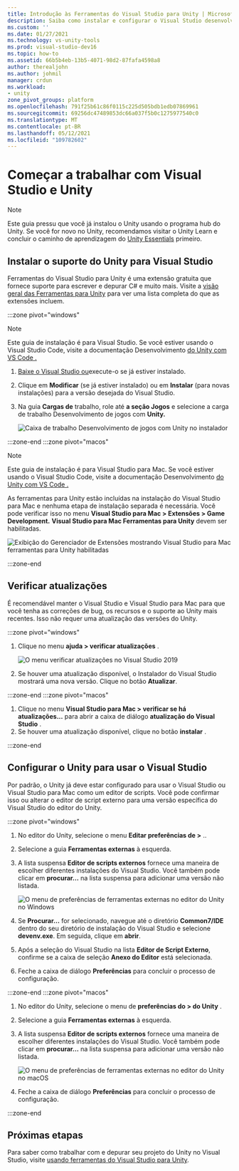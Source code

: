 ```yaml
---
title: Introdução às Ferramentas do Visual Studio para Unity | Microsoft Docs
description: Saiba como instalar e configurar o Visual Studio desenvolvimento do Unity.
ms.custom: ''
ms.date: 01/27/2021
ms.technology: vs-unity-tools
ms.prod: visual-studio-dev16
ms.topic: how-to
ms.assetid: 66b5b4eb-13b5-4071-98d2-87fafa4598a8
author: therealjohn
ms.author: johmil
manager: crdun
ms.workload:
- unity
zone_pivot_groups: platform
ms.openlocfilehash: 791f25b61c86f0115c225d505bdb1edb07869961
ms.sourcegitcommit: 69256dc47489853dc66a037f5b0c1275977540c0
ms.translationtype: MT
ms.contentlocale: pt-BR
ms.lasthandoff: 05/12/2021
ms.locfileid: "109782602"
---
```

# <a name="get-started-with-visual-studio-and-unity"></a>Começar a trabalhar com Visual Studio e Unity

> [!NOTE]
> Este guia pressu que você já instalou o Unity usando o programa hub do Unity. Se você for novo no Unity, recomendamos visitar o Unity Learn e concluir o caminho de aprendizagem do [Unity Essentials](https://learn.unity.com/pathway/unity-essentials) primeiro.

## <a name="install-unity-support-for-visual-studio"></a>Instalar o suporte do Unity para Visual Studio

Ferramentas do Visual Studio para Unity é uma extensão gratuita que fornece suporte para escrever e depurar C# e muito mais. Visite a [visão geral das Ferramentas para Unity](./visual-studio-tools-for-unity.md) para ver uma lista completa do que as extensões incluem.

:::zone pivot="windows"

> [!NOTE]
> Este guia de instalação é para Visual Studio. Se você estiver usando o Visual Studio Code, visite a documentação Desenvolvimento [do Unity com VS Code .](https://code.visualstudio.com/docs/other/unity)

1. [Baixe o Visual Studio ou](/visualstudio/install/install-visual-studio.md)execute-o se já estiver instalado.
2. Clique em **Modificar** (se já estiver instalado) ou em **Instalar** (para novas instalações) para a versão desejada do Visual Studio.
3. Na guia **Cargas de** trabalho, role até **a seção Jogos** e selecione a carga de trabalho Desenvolvimento de jogos com **Unity.**

    ![Caixa de trabalho Desenvolvimento de jogos com Unity no instalador](../media/vs/unity-workload.png)

:::zone-end
:::zone pivot="macos"

> [!NOTE]
> Este guia de instalação é para Visual Studio para Mac. Se você estiver usando o Visual Studio Code, visite a documentação Desenvolvimento [do Unity com VS Code .](https://code.visualstudio.com/docs/other/unity)

As ferramentas para Unity estão incluídas na instalação do Visual Studio para Mac e nenhuma etapa de instalação separada é necessária. Você pode verificar isso no menu **Visual Studio para Mac > Extensões > Game Development.** **Visual Studio para Mac Ferramentas para Unity** devem ser habilitadas.

![Exibição do Gerenciador de Extensões mostrando Visual Studio para Mac ferramentas para Unity habilitadas](../media/vsm/unity-workload.png)

:::zone-end

## <a name="check-for-updates"></a>Verificar atualizações

É recomendável manter o Visual Studio e Visual Studio para Mac para que você tenha as correções de bug, os recursos e o suporte ao Unity mais recentes. Isso não requer uma atualização das versões do Unity.

:::zone pivot="windows"

1. Clique no menu **ajuda > verificar atualizações** .

    ![O menu verificar atualizações no Visual Studio 2019](../media/vs/check-for-updates.png)

2. Se houver uma atualização disponível, o Instalador do Visual Studio mostrará uma nova versão. Clique no botão **Atualizar**.

:::zone-end
:::zone pivot="macos"

1. Clique no menu **Visual Studio para Mac > verificar se há atualizações...** para abrir a caixa de diálogo **atualização do Visual Studio** .
2. Se houver uma atualização disponível, clique no botão **instalar** .

:::zone-end

## <a name="configure-unity-to-use-visual-studio"></a>Configurar o Unity para usar o Visual Studio

Por padrão, o Unity já deve estar configurado para usar o Visual Studio ou Visual Studio para Mac como um editor de scripts. Você pode confirmar isso ou alterar o editor de script externo para uma versão específica do Visual Studio do editor do Unity.

:::zone pivot="windows"

1. No editor do Unity, selecione o menu **Editar preferências de >** ..
2. Selecione a guia **Ferramentas externas** à esquerda.
3. A lista suspensa **Editor de scripts externos** fornece uma maneira de escolher diferentes instalações do Visual Studio. Você também pode clicar em **procurar...** na lista suspensa para adicionar uma versão não listada.

    ![O menu de preferências de ferramentas externas no editor do Unity no Windows](../media/vs/preferences-external-tools.png)

4. Se **Procurar...** for selecionado, navegue até o diretório **Common7/IDE** dentro do seu diretório de instalação do Visual Studio e selecione **devenv.exe**. Em seguida, clique em **abrir**.
5. Após a seleção do Visual Studio na lista **Editor de Script Externo**, confirme se a caixa de seleção **Anexo do Editor** está selecionada.
6. Feche a caixa de diálogo **Preferências** para concluir o processo de configuração.

:::zone-end
:::zone pivot="macos"

1. No editor do Unity, selecione o menu de **preferências do > do Unity** .
2. Selecione a guia **Ferramentas externas** à esquerda.
3. A lista suspensa **Editor de scripts externos** fornece uma maneira de escolher diferentes instalações do Visual Studio. Você também pode clicar em **procurar...** na lista suspensa para adicionar uma versão não listada.

    ![O menu de preferências de ferramentas externas no editor do Unity no macOS](../media/vsm/preferences-external-tools.png)

4. Feche a caixa de diálogo **Preferências** para concluir o processo de configuração.

:::zone-end

## <a name="next-steps"></a>Próximas etapas

 Para saber como trabalhar com e depurar seu projeto do Unity no Visual Studio, visite [usando ferramentas do Visual Studio para Unity](using-visual-studio-tools-for-unity.md).
